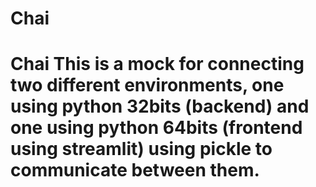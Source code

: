 # Chai
# Chai This is a mock for connecting two different environments, one using python 32bits (backend) and one using python 64bits (frontend using streamlit) using pickle to communicate between them.
